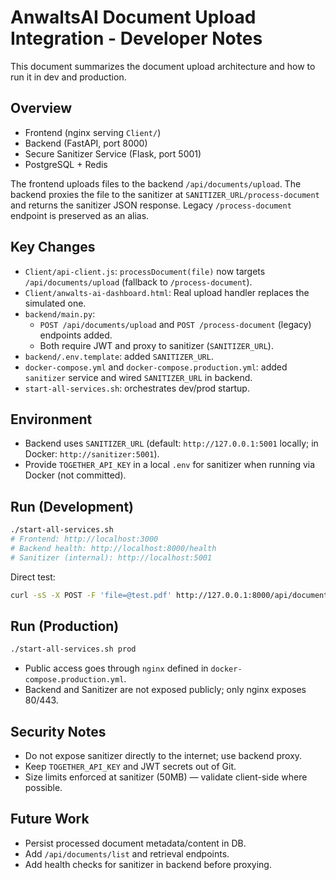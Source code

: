 # AnwaltsAI Document Upload Integration - Developer Notes

This document summarizes the document upload architecture and how to run it in dev and production.

## Overview

- Frontend (nginx serving `Client/`)
- Backend (FastAPI, port 8000)
- Secure Sanitizer Service (Flask, port 5001)
- PostgreSQL + Redis

The frontend uploads files to the backend `/api/documents/upload`. The backend proxies the file to the sanitizer at `SANITIZER_URL/process-document` and returns the sanitizer JSON response. Legacy `/process-document` endpoint is preserved as an alias.

## Key Changes

- `Client/api-client.js`: `processDocument(file)` now targets `/api/documents/upload` (fallback to `/process-document`).
- `Client/anwalts-ai-dashboard.html`: Real upload handler replaces the simulated one.
- `backend/main.py`:
  - `POST /api/documents/upload` and `POST /process-document` (legacy) endpoints added.
  - Both require JWT and proxy to sanitizer (`SANITIZER_URL`).
- `backend/.env.template`: added `SANITIZER_URL`.
- `docker-compose.yml` and `docker-compose.production.yml`: added `sanitizer` service and wired `SANITIZER_URL` in backend.
- `start-all-services.sh`: orchestrates dev/prod startup.

## Environment

- Backend uses `SANITIZER_URL` (default: `http://127.0.0.1:5001` locally; in Docker: `http://sanitizer:5001`).
- Provide `TOGETHER_API_KEY` in a local `.env` for sanitizer when running via Docker (not committed).

## Run (Development)

```bash
./start-all-services.sh
# Frontend: http://localhost:3000
# Backend health: http://localhost:8000/health
# Sanitizer (internal): http://localhost:5001
```

Direct test:

```bash
curl -sS -X POST -F 'file=@test.pdf' http://127.0.0.1:8000/api/documents/upload | jq .
```

## Run (Production)

```bash
./start-all-services.sh prod
```

- Public access goes through `nginx` defined in `docker-compose.production.yml`.
- Backend and Sanitizer are not exposed publicly; only nginx exposes 80/443.

## Security Notes

- Do not expose sanitizer directly to the internet; use backend proxy.
- Keep `TOGETHER_API_KEY` and JWT secrets out of Git.
- Size limits enforced at sanitizer (50MB) — validate client-side where possible.

## Future Work

- Persist processed document metadata/content in DB.
- Add `/api/documents/list` and retrieval endpoints.
- Add health checks for sanitizer in backend before proxying.

